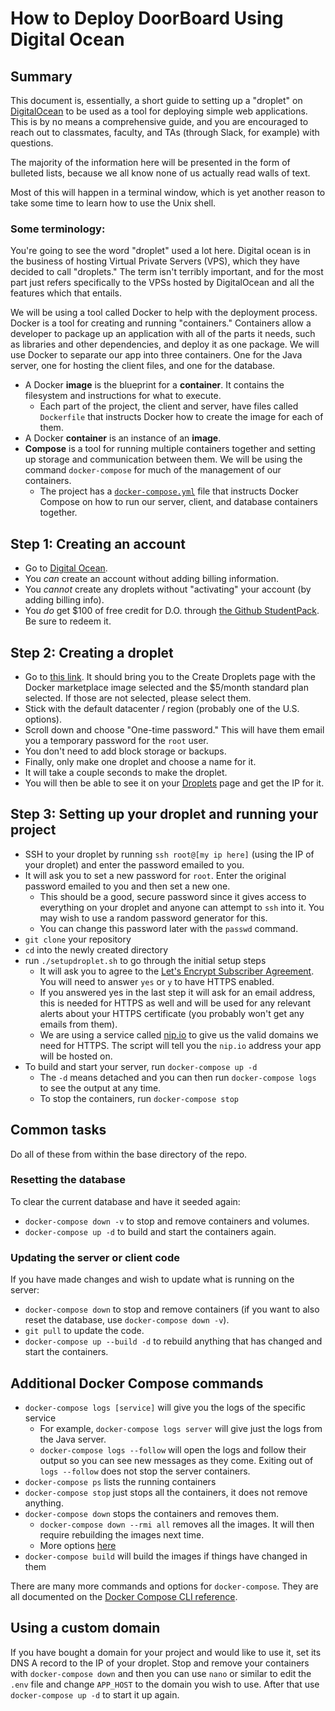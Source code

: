 # How to Deploy DoorBoard Using Digital Ocean

## Summary

This document is, essentially, a short guide to setting up a "droplet" on [DigitalOcean](https://www.digitalocean.com)
to be used as a tool for deploying simple web applications. This is by no means a
comprehensive guide, and you are encouraged to reach out to classmates, faculty, and
TAs (through Slack, for example) with questions.

The majority of the information here will be presented in the form of bulleted lists,
because we all know none of us actually read walls of text.

Most of this will happen in a terminal window, which is yet another reason to take
some time to learn how to use the Unix shell.

### Some terminology:

You're going to see the word "droplet" used a lot here. Digital ocean is in the
business of hosting Virtual Private Servers (VPS), which they have decided to call
"droplets." The term isn't terribly important, and for the most part just refers
specifically to the VPSs hosted by DigitalOcean and all the features which that
entails.

We will be using a tool called Docker to help with the deployment process. 
Docker is a tool for creating and running "containers."
Containers allow a developer to package up an application with all of the parts it needs, 
such as libraries and other dependencies, and deploy it as one package.
We will use Docker to separate our app into three containers. 
One for the Java server, one for hosting the client files, and one for the database.

- A Docker **image** is the blueprint for a **container**. It contains the filesystem and instructions for what to execute.
  - Each part of the project, the client and server, have files called `Dockerfile` that instructs Docker how to create the image for each of them.
- A Docker **container** is an instance of an **image**.
- **Compose** is a tool for running multiple containers together and setting up storage and communication between them. We will be using the command `docker-compose` for much of the management of our containers.
  - The project has a [`docker-compose.yml`](docker-compose.yml) file that instructs Docker Compose on how to run our server, client, and database containers together.

## Step 1: Creating an account
- Go to [Digital Ocean](https://www.digitalocean.com).
- You *can* create an account without adding billing information.
- You *cannot* create any droplets without "activating" your account (by adding billing info).
- You *do* get $100 of free credit for D.O. through [the Github StudentPack](https://education.github.com/pack). Be sure to redeem it.

## Step 2: Creating a droplet

- Go to [this link](https://cloud.digitalocean.com/droplets/new?image=docker-18-04&app=docker&size=s-1vcpu-1gb). It should bring you to the Create Droplets page with the Docker marketplace image selected and the $5/month standard plan selected. If those are not selected, please select them.
- Stick with the default datacenter / region (probably one of the U.S. options).
- Scroll down and choose "One-time password." This will have them email you a temporary password for the `root` user.
- You don't need to add block storage or backups.
- Finally, only make one droplet and choose a name for it.
- It will take a couple seconds to make the droplet.
- You will then be able to see it on your [Droplets](https://cloud.digitalocean.com/droplets) page and get the IP for it.


## Step 3: Setting up your droplet and running your project
- SSH to your droplet by running ``ssh root@[my ip here]`` (using the IP of your droplet) and enter the password emailed to you.
- It will ask you to set a new password for `root`. Enter the original password emailed to you and then set a new one. 
  - This should be a good, secure password since it gives access to everything on your droplet and anyone can attempt to `ssh` into it. You may wish to use a random password generator for this.
  - You can change this password later with the `passwd` command.
- `git clone` your repository
- `cd` into the newly created directory
- run `./setupdroplet.sh` to go through the initial setup steps
  - It will ask you to agree to the [Let's Encrypt Subscriber Agreement](https://letsencrypt.org/documents/2017.11.15-LE-SA-v1.2.pdf). You will need to answer `yes` or `y` to have HTTPS enabled.
  - If you answered yes in the last step it will ask for an email address, this is needed for HTTPS as well and will be used for any relevant alerts about your HTTPS certificate (you probably won't get any emails from them).
  - We are using a service called [nip.io](https://nip.io/) to give us the valid domains we need for HTTPS. The script will tell you the `nip.io` address your app will be hosted on.
- To build and start your server, run `docker-compose up -d`
  - The `-d` means detached and you can then run `docker-compose logs` to see the output at any time.
  - To stop the containers, run `docker-compose stop`

## Common tasks
Do all of these from within the base directory of the repo.

### Resetting the database
To clear the current database and have it seeded again:
- `docker-compose down -v` to stop and remove containers and volumes.
- `docker-compose up -d` to build and start the containers again.

### Updating the server or client code
If you have made changes and wish to update what is running on the server:
- `docker-compose down` to stop and remove containers (if you want to also reset the database, use `docker-compose down -v`).
- `git pull` to update the code.
- `docker-compose up --build -d` to rebuild anything that has changed and start the containers.


## Additional Docker Compose commands

- `docker-compose logs [service]` will give you the logs of the specific service
  - For example, `docker-compose logs server` will give just the logs from the Java server.
  - `docker-compose logs --follow` will open the logs and follow their output so you can see new messages as they come. Exiting out of `logs --follow` does not stop the server containers.
- `docker-compose ps` lists the running containers
- `docker-compose stop` just stops all the containers, it does not remove anything.
- `docker-compose down` stops the containers and removes them.
  - `docker-compose down --rmi all` removes all the images. It will then require rebuilding the images next time.
  - More options [here](https://docs.docker.com/compose/reference/down/)
- `docker-compose build` will build the images if things have changed in them

There are many more commands and options for `docker-compose`. They are all documented on the [Docker Compose CLI reference](https://docs.docker.com/compose/reference/).

## Using a custom domain

If you have bought a domain for your project and would like to use it, set its DNS A record to the IP of your droplet. Stop and remove your containers with `docker-compose down` and then you can use `nano` or similar to edit the `.env` file and change `APP_HOST` to the domain you wish to use. After that use `docker-compose up -d` to start it up again.
